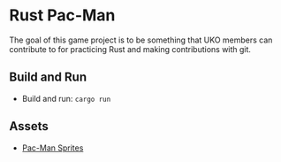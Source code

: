 # Rust Pac-Man

The goal of this game project is to be something that UKO members can contribute to for practicing Rust and making contributions with git.

## Build and Run

- Build and run: `cargo run`

## Assets

- [Pac-Man Sprites](https://tcrf.net/File:Pac-Man_Comparable_Sprite_Sheet.png)
